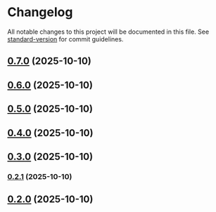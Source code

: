 # Changelog

All notable changes to this project will be documented in this file. See [standard-version](https://github.com/conventional-changelog/standard-version) for commit guidelines.

## [0.7.0](https://github.com/Abraham-trigs/ford-school/compare/v0.6.0...v0.7.0) (2025-10-10)

## [0.6.0](https://github.com/Abraham-trigs/ford-school/compare/v0.5.0...v0.6.0) (2025-10-10)

## [0.5.0](https://github.com/Abraham-trigs/ford-school/compare/v0.4.0...v0.5.0) (2025-10-10)

## [0.4.0](https://github.com/Abraham-trigs/ford-school/compare/v0.3.0...v0.4.0) (2025-10-10)

## [0.3.0](https://github.com/Abraham-trigs/ford-school/compare/v0.2.1...v0.3.0) (2025-10-10)

### [0.2.1](https://github.com/Abraham-trigs/ford-school/compare/v0.2.0...v0.2.1) (2025-10-10)

## [0.2.0](https://github.com/Abraham-trigs/ford-school/compare/v1.2.0...v0.2.0) (2025-10-10)
